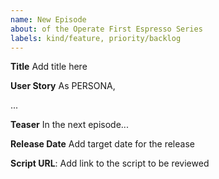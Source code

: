 ```yaml
---
name: New Episode
about: of the Operate First Espresso Series 
labels: kind/feature, priority/backlog
---
```


**Title**
Add title here

**User Story**
As PERSONA,

...

**Teaser**
In the next episode...

**Release Date**
Add target date for the release

**Script URL**:
Add link to the script to be reviewed